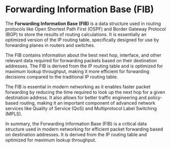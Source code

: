 # Forwarding Information Base (FIB)

The **Forwarding Information Base (FIB)** is a data structure used in routing protocols like Open Shortest Path First (OSPF) and Border Gateway Protocol (BGP) to store the results of routing calculations. It is essentially an optimized version of the IP routing table, specifically designed for use by forwarding planes in routers and switches.

The FIB contains information about the best next hop, interface, and other relevant data required for forwarding packets based on their destination addresses. The FIB is derived from the IP routing table and is optimized for maximum lookup throughput, making it more efficient for forwarding decisions compared to the traditional IP routing table.

The FIB is essential in modern networking as it enables faster packet forwarding by reducing the time required to look up the next hop for a given destination address. It also allows for better traffic engineering and policy-based routing, making it an important component of advanced network services like Quality of Service (QoS) and Multiprotocol Label Switching (MPLS).

In summary, the Forwarding Information Base (FIB) is a critical data structure used in modern networking for efficient packet forwarding based on destination addresses. It is derived from the IP routing table and optimized for maximum lookup throughput.
